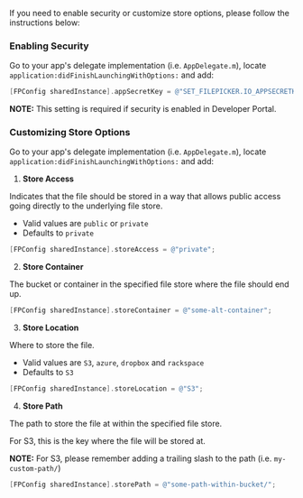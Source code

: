 If you need to enable security or customize store options, please follow the instructions below:

### Enabling Security

Go to your app's delegate implementation (i.e. `AppDelegate.m`), locate `application:didFinishLaunchingWithOptions:` and add:

```objective-c
[FPConfig sharedInstance].appSecretKey = @"SET_FILEPICKER.IO_APPSECRETKEY_HERE";
```
**NOTE:** This setting is required if security is enabled in Developer Portal.

### Customizing Store Options

Go to your app's delegate implementation (i.e. `AppDelegate.m`), locate `application:didFinishLaunchingWithOptions:` and add:

1. **Store Access**

  Indicates that the file should be stored in a way that allows public access
  going directly to the underlying file store.

  - Valid values are `public` or `private`
  - Defaults to `private`

  ```objective-c
  [FPConfig sharedInstance].storeAccess = @"private";
  ```

2. **Store Container**

  The bucket or container in the specified file store where the file should end up.

  ```objective-c
  [FPConfig sharedInstance].storeContainer = @"some-alt-container";
  ```

3. **Store Location**

  Where to store the file.

  - Valid values are `S3`, `azure`, `dropbox` and `rackspace`
  - Defaults to `S3`

  ```objective-c
  [FPConfig sharedInstance].storeLocation = @"S3";
  ```

4. **Store Path**

  The path to store the file at within the specified file store.

  For S3, this is the key where the file will be stored at.

  **NOTE:** For S3, please remember adding a trailing slash to the path (i.e. `my-custom-path/`)

  ```objective-c
  [FPConfig sharedInstance].storePath = @"some-path-within-bucket/";
  ```
